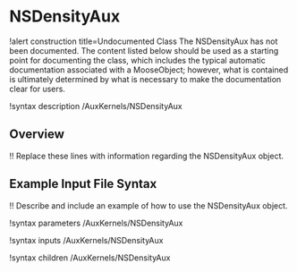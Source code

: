 # NSDensityAux

!alert construction title=Undocumented Class
The NSDensityAux has not been documented. The content listed below should be used as a starting point for
documenting the class, which includes the typical automatic documentation associated with a
MooseObject; however, what is contained is ultimately determined by what is necessary to make the
documentation clear for users.

!syntax description /AuxKernels/NSDensityAux

## Overview

!! Replace these lines with information regarding the NSDensityAux object.

## Example Input File Syntax

!! Describe and include an example of how to use the NSDensityAux object.

!syntax parameters /AuxKernels/NSDensityAux

!syntax inputs /AuxKernels/NSDensityAux

!syntax children /AuxKernels/NSDensityAux
